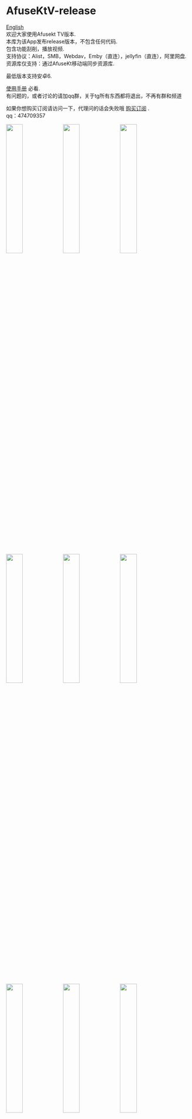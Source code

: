 # AfuseKtV-release


<a href="README-EG.md" >English</a> <br>
欢迎大家使用Afusekt TV版本.<br>
本库为该App发布release版本，不包含任何代码.<br>
包含功能刮削，播放视频.<br>
支持协议：Alist，SMB，Webdav，Emby（直连），jellyfin（直连），阿里网盘.<br>
资源库仅支持：通过AfuseKt移动端同步资源库.<br>

最低版本支持安卓6.<br>


<a href="https://www.attemptd.work/AfuseKt/InstructionsForUse/">使用手册</a> 必看.<br>
有问题的，或者讨论的请加qq群，关于tg所有东西都将退出，不再有群和频道

如果你想购买订阅请访问一下，代理问的话会失败哦
<a href="https://attemptd.work/payWeb/">购买订阅</a> .<br>
qq：474709357

<div >
  <img src="https://github.com/AttemptD/AfuseKt-release/assets/50815957/a4064a6b-6dd8-4ead-be83-3820845a81e4" width=30%/>
  <img src="https://github.com/AttemptD/AfuseKt-release/assets/50815957/58d63117-c360-40f9-aff0-fd54a0f0d0ae" width=30%/>
  <img src="https://github.com/AttemptD/AfuseKt-release/assets/50815957/69cdd9c6-7749-4fef-bc19-74dc7ca76134" width=30%/>
</div>

<div >
  <img src="https://github.com/AttemptD/AfuseKt-release/assets/50815957/7fdf0c13-3c7d-48c9-9e5d-198434581630" width=30%/>
  <img src="https://github.com/AttemptD/AfuseKt-release/assets/50815957/ca5191e2-deef-450b-b2d6-447a4e6accbb" width=30%/>
  <img src="https://github.com/AttemptD/AfuseKt-release/assets/50815957/e6395cb3-80fd-48fe-a70c-5fceb989ec62" width=30%/>
</div>

<div >
  <img src="https://github.com/AttemptD/AfuseKt-release/assets/50815957/e051ae53-15fc-4f79-a58c-c37ffd188b5c" width=30%/>
  <img src="https://github.com/AttemptD/AfuseKt-release/assets/50815957/62cb461a-3b16-4b00-ab35-7c0a2f0d7d43" width=30%/>
  <img src="https://github.com/AttemptD/AfuseKt-release/assets/50815957/621ff064-3183-43e0-bd4d-aa7c0e395f50" width=30%/>
</div>





